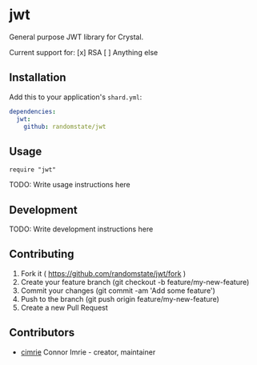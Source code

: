 # jwt

General purpose JWT library for Crystal.

Current support for:
[x] RSA
[ ] Anything else

## Installation

Add this to your application's `shard.yml`:

```yaml
dependencies:
  jwt:
    github: randomstate/jwt
```

## Usage

```crystal
require "jwt"
```

TODO: Write usage instructions here

## Development

TODO: Write development instructions here

## Contributing

1. Fork it ( https://github.com/randomstate/jwt/fork )
2. Create your feature branch (git checkout -b feature/my-new-feature)
3. Commit your changes (git commit -am 'Add some feature')
4. Push to the branch (git push origin feature/my-new-feature)
5. Create a new Pull Request

## Contributors

- [cimrie](https://github.com/cimrie) Connor Imrie - creator, maintainer
